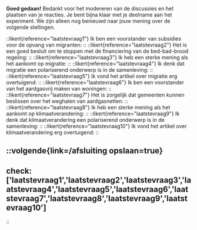 **Goed gedaan!** Bedankt voor het modereren van de discussies en het plaatsen van je reacties.
Je bent bijna klaar met je deelname aan het experiment. We zijn alleen nog benieuwd naar jouw mening over de volgende stellingen.


::likert{reference="laatstevraag1"}
Ik ben een voorstander van subsidies voor de opvang van migranten:
::
::likert{reference="laatstevraag2"}
Het is een goed besluit om te stoppen met de financiering van de bed-bad-brood regeling:
::
::likert{reference="laatstevraag3"}
Ik heb een sterke mening als het aankomt op migratie:
::
::likert{reference="laatstevraag4"}
Ik denk dat migratie een polariserend onderwerp is in de samenleving:
::
::likert{reference="laatstevraag5"}
Ik vond het artikel over migratie erg overtuigend:
::
::likert{reference="laatstevraag6"}
Ik ben een voorstander van het aardgasvrij maken van woningen:
::
::likert{reference="laatstevraag7"}
Het is zorgelijk dat gemeenten kunnen beslissen over het weghalen van aardgasnetten:
::
::likert{reference="laatstevraag8"}
Ik heb een sterke mening als het aankomt op klimaatverandering:
::
::likert{reference="laatstevraag9"}
Ik denk dat klimaatverandering een polariserend onderwerp is in de samenleving: 
::
::likert{reference="laatstevraag10"}
Ik vond het artikel over klimaatverandering erg overtuigend:
::

::volgende{link=/afsluiting opslaan=true}
---
check: ['laatstevraag1','laatstevraag2','laatstevraag3','laatstevraag4','laatstevraag5','laatstevraag6','laatstevraag7','laatstevraag8','laatstevraag9','laatstevraag10']
---
::
